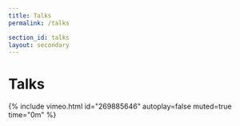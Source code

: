 ```yaml
---
title: Talks
permalink: /talks

section_id: talks
layout: secondary
---
```


# Talks

{% include vimeo.html id="269885646" autoplay=false muted=true time="0m" %}